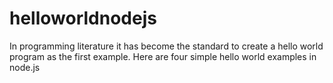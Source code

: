 # helloworldnodejs
In programming literature it has become the standard to create a hello world program as the first example. Here are four simple hello world examples in node.js
